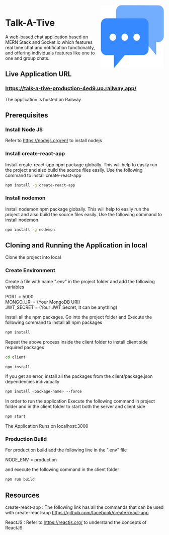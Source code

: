 <img src="client/public/logo512.png" height ="200px" align="right"/>

# Talk-A-Tive

A web-based chat application based on MERN Stack and Socket.io which features real time chat and notification functionality, and offering individuals features like one to one and group chats.

## Live Application URL

### https://talk-a-tive-production-4ed9.up.railway.app/

The application is hosted on Railway

## Prerequisites

### Install Node JS
Refer to https://nodejs.org/en/ to install nodejs

### Install create-react-app
Install create-react-app npm package globally. This will help to easily run the project and also build the source files easily. Use the following command to install create-react-app

```bash
npm install -g create-react-app
```

### Install nodemon
Install nodemon npm package globally. This will help to easily run the project and also build the source files easily. Use the following command to install nodemon

```bash
npm install -g nodemon
```

## Cloning and Running the Application in local

Clone the project into local

### Create Environment 
Create a file with name ".env" in the project folder and add the following variables

PORT = 5000
<br/>
MONGO_URI = (Your MongoDB URI)
<br/>
JWT_SECRET = (Your JWT Secret, It can be anything)

Install all the npm packages. Go into the project folder and Execute the following command to install all npm packages

```bash
npm install
```

Repeat the above process inside the client folder to install client side required packages

```bash
cd client
```

```bash
npm install
```

If you get an error, install all the packages from the client/package.json dependencies individually

```bash
npm install <package-name> --force
```

In order to run the application Execute the following command in project folder and in the client folder to start both the server and client side

```bash
npm start
```

The Application Runs on localhost:3000


### Production Build

For production build add the following line in the ".env" file
  
NODE_ENV = production

and execute the following command in the client folder

```bash
npm run build
```

## Resources

create-react-app : The following link has all the commands that can be used with create-react-app https://github.com/facebook/create-react-app

ReactJS : Refer to https://reactjs.org/ to understand the concepts of ReactJS
